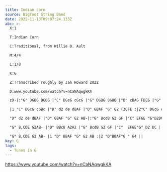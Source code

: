 ```yaml
---
title: Indian corn
source: Bigfoot String Band
date: 2022-11-13T09:07:24.133Z
abc: >-
  X:1

  T:Indian Corn

  C:Traditional, from Willie O. Ault

  M:4/4

  L:1/8

  K:G

  Z:Transcribed roughly by Jan Howard 2022

  D:www.youtube.com/watch?v=nCaNAqwgkKA

  zD-|:"G" DGBG BGBG |"C" DGcG cGcG |"G" DGBG BGBB |"D" cBAG FDEG |"G" DGBG BGBG 

  |1 "C" DGcG cGBc |"D" d2 de dBAF |"D" GBAF "G" G2 (3GFE :|2"C" DGcG cGBc |

  "D" d2 de dBAF |"D" GBAF "G" G2 AB-|:"G" BcdB G2 GF |"C" EFGE "G"D2DC |

  "G" B,CDE G2AB- |"D" BBcB A2A2 |"G" BcdB G2 GF |"C"  EFGE"G" D2 DC |

  "G" B,CDE G2 AB- |1 "D" BBAF "G" G2 AB :|2 "D"BBAF"G " G4 ||
key: G
tags:
  - Tunes in G
---
```

https://www.youtube.com/watch?v=nCaNAqwgkKA
